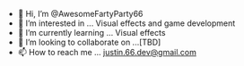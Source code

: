 - 👋 Hi, I’m @AwesomeFartyParty66
- 👀 I’m interested in ... Visual effects and game development
- 🌱 I’m currently learning ... Visual effects
- 💞️ I’m looking to collaborate on ...[TBD]
- 📫 How to reach me ... justin.66.dev@gmail.com

<!---
AwesomeFartyParty66/AwesomeFartyParty66 is a ✨ special ✨ repository because its `README.md` (this file) appears on your GitHub profile.
You can click the Preview link to take a look at your changes.
--->
